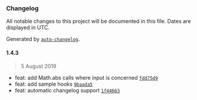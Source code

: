 ### Changelog

All notable changes to this project will be documented in this file. Dates are displayed in UTC.

Generated by [`auto-changelog`](https://github.com/CookPete/auto-changelog).

#### 1.4.3

> 5 August 2019

- feat: add Math.abs calls where input is concerned [`fdd75d9`](https://github.com/codemastermick/dicewerx/commit/fdd75d97a4e16d174c59a0056e025104e5b0f813)
- feat: add sample hooks [`9baada5`](https://github.com/codemastermick/dicewerx/commit/9baada5cffe7bd17bf81178a32a451fdbc779c99)
- feat: automatic changelog support [`1f44663`](https://github.com/codemastermick/dicewerx/commit/1f446633e85b8b9d1599bb03f09ed55999ef320e)
